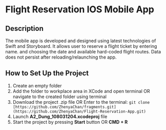 # Flight Reservation IOS Mobile App

## Description

The mobile app is developed and designed using latest technologies of Swift and Storyboard. It allows user to reserve a flight ticket by entering name. and choosing the date and available hard-coded flight routes. Data does not persist after reloading/relaunching the app.

## How to Set Up the Project

1. Create an empty folder
2. Add the folder to workplace area in XCode and open terminal OR navigate to the created folder using terminal
3. Download the project .zip file OR Enter to the terminal:
   `git clone [https://github.com/ZhenyaChan/fragments.git](https://github.com/ZhenyaChan/Flight-Reservation-App.git)`
4. Launch **A2_Dung_108031204.xcodeproj** file
5. Start the project by pressing **Start** button OR **CMD + R**
